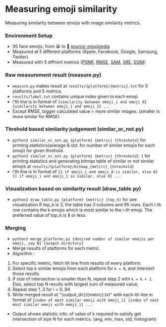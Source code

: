 # Measuring emoji similarity
Measuring similarity between emojis with image similarity metrics.

### Environment Setup
- 95 face emojis, from 😀 to 🤬 [source: emojipedia](https://emojipedia.org/people/)
- Measured at 5 different platforms (Apple, Facebook, Google, Samsung, Twitter)
- Measured with 5 diffrent metrics ([PSNR](https://en.wikipedia.org/wiki/Peak_signal-to-noise_ratio), [RMSE](https://en.wikipedia.org/wiki/Root-mean-square_deviation), [SAM](https://ntrs.nasa.gov/citations/19940012238), [SRE](https://www.sciencedirect.com/science/article/abs/pii/S0924271618302636), [SSIM](https://en.wikipedia.org/wiki/Structural_similarity))

### Raw measurement result (measure.py)
- `measure.py` makes result at `results/{platform}/{metric}.txt` for 5 platforms and 5 metrics.
- `results/label.txt` contains unique index given to each emoji.
- i'th line is in format of `{similarity between emoji_i and emoji_0} {similarity between emoji_i and emoji_1} ...`
- Except RMSE, bigger calculated value = more similar images. (smaller is more similar for RMSE)

### Threhold based similarity judgement (similar_or_not.py)
- `python3 similar_or_not.py {platform} {metric} {threshold}` for printing statistics(average & std. for number of similar emojis for each emoji) for given threhold.
- `python3 similar_or_not.py {platform} {metric} {threshold} 1` for printing statistics and generating bitmap table of similar or not similar emojis at `results/{platform}/bitmap_{metirc}_{threshold}`
- i'th line is in format of `{1 if emoji_i and emoji_0 is similar, else 0} {1 if emoji_i and emoji_1 is similar, else 0} ...`

### Visualization based on similarity result (draw_table.py)
- `python3 draw_table.py {platform} {metric} {top_k}` for see visualization
If top_k is 3, the table has 3 columns and 95 rows. 
Each i-th row contains the k emojis which is most similar to the i-th emoji.
The preferred value of top_k is 8 or less.

### Merging
- `python3 merge_platforms.py {desired number of similar emojis per emoji, say N} {output directory}`
- Merge results of platforms for each metric.
- Algorithm : 
1. For specific metric, fetch ith line from results of every platform.
2. Select top k similar emojis from each platform for `k = N`, and intersect those results.
3. If size of intersection is smaller than N, repeat step 2 with `k = k + 1`. Else, select top N results with largest sum of measured value.
4. Repeat step 1..3 for i = 0..94
5. Write merged result at "{output_dir}/{metric}.txt" with each ith line in format of `{index of most similar emoji with emoji_i} {index of next most similar emoji with emoji_i} ...`
- Output shows statistic info. of value of k required to satisfy get intersection of size N for each metrics. (avg, min, max, std, histogram)
